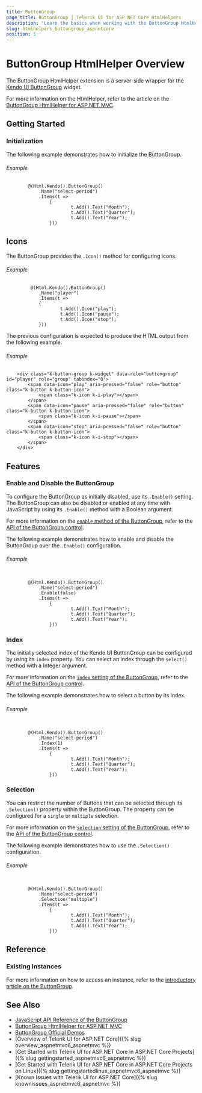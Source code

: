 ```yaml
---
title: ButtonGroup
page_title: ButtonGroup | Telerik UI for ASP.NET Core HtmlHelpers
description: "Learn the basics when working with the ButtonGroup HtmlHelper for ASP.NET Core (MVC 6 or ASP.NET Core MVC)."
slug: htmlhelpers_buttongroup_aspnetcore
position: 5
---
```


# ButtonGroup HtmlHelper Overview

The ButtonGroup HtmlHelper extension is a server-side wrapper for the [Kendo UI ButtonGroup](https://demos.telerik.com/kendo-ui/buttongroup/index) widget.

For more information on the HtmlHelper, refer to the article on the [ButtonGroup HtmlHelper for ASP.NET MVC](http://docs.telerik.com/aspnet-mvc/helpers/buttongroup/overview).

## Getting Started

### Initialization

The following example demonstrates how to initialize the ButtonGroup.

###### Example

```
        @(Html.Kendo().ButtonGroup()
            .Name("select-period")
            .Items(t =>
                {
                        t.Add().Text("Month");
                        t.Add().Text("Quarter");
                        t.Add().Text("Year");
                }))
```

## Icons

The ButtonGroup provides the `.Icon()` method for configuring icons.

###### Example

```
         @(Html.Kendo().ButtonGroup()
            .Name("player")
            .Items(t =>
            {
                    t.Add().Icon("play");
                    t.Add().Icon("pause");
                    t.Add().Icon("stop");
            }))
```

The previous configuration is expected to produce the HTML output from the following example.

###### Example

        <div class="k-button-group k-widget" data-role="buttongroup" id="player" role="group" tabindex="0">
            <span data-icon="play" aria-pressed="false" role="button" class="k-button k-button-icon">
                <span class="k-icon k-i-play"></span>
            </span>
            <span data-icon="pause" aria-pressed="false" role="button" class="k-button k-button-icon">
                <span class="k-icon k-i-pause"></span>
            </span>
            <span data-icon="stop" aria-pressed="false" role="button" class="k-button k-button-icon">
                <span class="k-icon k-i-stop"></span>
            </span>
        </div>

## Features

### Enable and Disable the ButtonGroup

To configure the ButtonGroup as initially disabled, use its `.Enable()` setting. The ButtonGroup can also be disabled or enabled at any time with JavaScript by using its `.Enable()` method with a Boolean argument.

For more information on the [`enable` method of the ButtonGroup](http://docs.telerik.com/kendo-ui/api/javascript/ui/buttongroup#methods-enable), refer to the [API of the ButtonGroup control](http://docs.telerik.com/kendo-ui/api/javascript/ui/buttongroup).

The following example demonstrates how to enable and disable the ButtonGroup over the `.Enable()` configuration.

###### Example

```

        @(Html.Kendo().ButtonGroup()
            .Name("select-period")
            .Enable(false)
            .Items(t =>
                {
                        t.Add().Text("Month");
                        t.Add().Text("Quarter");
                        t.Add().Text("Year");
                }))
```

### Index

The initially selected index of the Kendo UI ButtonGroup can be configured by using its `index` property. You can select an index through the `select()` method with a Integer argument.

For more information on the [`index` setting of the ButtonGroup](http://docs.telerik.com/kendo-ui/api/javascript/ui/buttongroup#configuration-index), refer to the [API of the ButtonGroup control](http://docs.telerik.com/kendo-ui/api/javascript/ui/buttongroup).

The following example demonstrates how to select a button by its index.

###### Example

```

        @(Html.Kendo().ButtonGroup()
            .Name("select-period")
            .Index(1)
            .Items(t =>
                {
                        t.Add().Text("Month");
                        t.Add().Text("Quarter");
                        t.Add().Text("Year");
                }))
```

### Selection

You can restrict the number of Buttons that can be selected through its `.Selection()` property within the ButtonGroup. The property can be configured for a `single` or `multiple` selection.

For more information on the [`selection` setting of the ButtonGroup](http://docs.telerik.com/kendo-ui/api/javascript/ui/buttongroup#configuration-selection), refer to the [API of the ButtonGroup control](http://docs.telerik.com/kendo-ui/api/javascript/ui/buttongroup).

The following example demonstrates how to use the `.Selection()` configuration.

###### Example

```

        @(Html.Kendo().ButtonGroup()
            .Name("select-period")
            .Selection("multiple")
            .Items(t =>
                {
                        t.Add().Text("Month");
                        t.Add().Text("Quarter");
                        t.Add().Text("Year");
                }))
```

## Reference

### Existing Instances

For more information on how to access an instance, refer to the [introductory article on the ButtonGroup](http://docs.telerik.com/kendo-ui/controls/navigation/buttongroup/overview).

## See Also

* [JavaScript API Reference of the ButtonGroup](http://docs.telerik.com/kendo-ui/api/javascript/ui/buttongroup)
* [ButtonGroup HtmlHelper for ASP.NET MVC](http://docs.telerik.com/aspnet-mvc/helpers/buttongroup/overview)
* [ButtonGroup Official Demos](http://demos.telerik.com/aspnet-core/buttongroup/index)
* [Overview of Telerik UI for ASP.NET Core]({% slug overview_aspnetmvc6_aspnetmvc %})
* [Get Started with Telerik UI for ASP.NET Core in ASP.NET Core Projects]({% slug gettingstarted_aspnetmvc6_aspnetmvc %})
* [Get Started with Telerik UI for ASP.NET Core in ASP.NET Core Projects on Linux]({% slug gettingstartedlinux_aspnetmvc6_aspnetmvc %})
* [Known Issues with Telerik UI for ASP.NET Core]({% slug knownissues_aspnetmvc6_aspnetmvc %})
